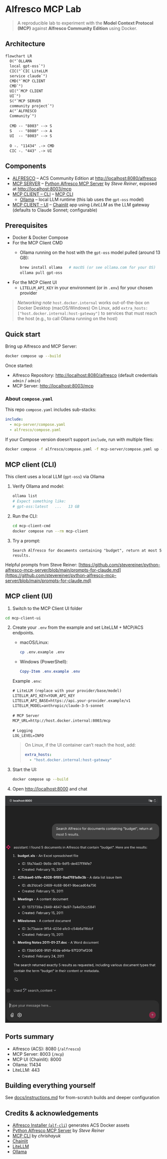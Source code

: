 # Alfresco MCP Lab

> A reproducible lab to experiment with the **Model Context Protocol (MCP)** against **Alfresco Community Edition** using Docker.

## Architecture

```mermaid                                                                                                          
flowchart LR
  O("`OLLAMA
  local gpt-oss`")
  CIC("`CIC LiteLLM
  service claude`")
  CMD("`MCP CLIENT 
  CMD`")
  UI("`MCP CLIENT 
  UI`")
  S("`MCP SERVER
  community project`")
  A("`ALFRESCO
  Community`")

  CMD -- "8003" --> S
  S   -- "8080" --> A
  UI  -- "8003" --> S

  O -. "11434" .-> CMD
  CIC -. "443" .-> UI                                                                                                                 
```

## Components

* [ALFRESCO](alfresco) – ACS Community Edition at [http://localhost:8080/alfresco](http://localhost:8080/alfresco)
* [MCP SERVER](mcp-server) – [Python Alfresco MCP Server](https://github.com/stevereiner/python-alfresco-mcp-server) by *Steve Reiner*, exposed at [http://localhost:8003/mcp](http://localhost:8003/mcp)
* [MCP CLIENT – CLI](mcp-client-cmd) – [MCP CLI](https://github.com/chrishayuk/mcp-cli)
  * [Ollama](https://ollama.com/) – local LLM runtime (this lab uses the `gpt-oss` model)
* [MCP CLIENT – UI](mcp-client-ui) – [Chainlit](https://chainlit.io) app using *LiteLLM* as the LLM gateway (defaults to Claude Sonnet; configurable)

## Prerequisites

* Docker & Docker Compose
* For the MCP Client CMD
  * Ollama running on the host with the `gpt-oss` model pulled (around 13 GB):

    ```bash
    brew install ollama   # macOS (or see ollama.com for your OS)
    ollama pull gpt-oss
    ```
* For the MCP Client UI
  * `LITELLM_API_KEY` in your environment (or in `.env`) for your chosen provider

> *Networking note*
> `host.docker.internal` works out-of-the-box on Docker Desktop (macOS/Windows)
> On Linux, add `extra_hosts: ["host.docker.internal:host-gateway"]` to services that must reach the host (e.g., to call Ollama running on the host)

## Quick start

Bring up Alfresco and MCP Server:

```bash
docker compose up --build
```

Once started:

* Alfresco Repository: [http://localhost:8080/alfresco](http://localhost:8080/alfresco)
  (default credentials `admin` / `admin`)
* MCP Server: [http://localhost:8003/mcp](http://localhost:8003/mcp)

### About `compose.yaml`

This repo `compose.yaml` includes sub-stacks:

```yaml
include:
  - mcp-server/compose.yaml
  - alfresco/compose.yaml
```

If your Compose version doesn’t support `include`, run with multiple files:

```bash
docker compose -f alfresco/compose.yaml -f mcp-server/compose.yaml up --build
```

## MCP client (CLI)

This client uses a local LLM (`gpt-oss`) via Ollama

1. Verify Ollama and model:

   ```bash
   ollama list
   # Expect something like:
   # gpt-oss:latest   ...   13 GB
   ```

2. Run the CLI:

   ```bash
   cd mcp-client-cmd
   docker compose run --rm mcp-client
   ```

3. Try a prompt:

   ```
   Search Alfresco for documents containing "budget", return at most 5 results.
   ```

Helpful prompts from Steve Reiner:
[https://github.com/stevereiner/python-alfresco-mcp-server/blob/main/prompts-for-claude.md](https://github.com/stevereiner/python-alfresco-mcp-server/blob/main/prompts-for-claude.md)

## MCP client (UI)

1. Switch to the MCP Client UI folder

```bash
cd mcp-client-ui
```

2. Create your `.env` from the example and set LiteLLM + MCP/ACS endpoints.

   * macOS/Linux:

     ```bash
     cp .env.example .env
     ```
   * Windows (PowerShell):

     ```powershell
     Copy-Item .env.example .env
     ```

   Example `.env`:

   ```dotenv
   # LiteLLM (replace with your provider/base/model)
   LITELLM_API_KEY=YOUR_API_KEY
   LITELLM_API_BASE=https://api.your-provider.example/v1
   LITELLM_MODEL=anthropic/claude-3-5-sonnet

   # MCP Server
   MCP_URL=http://host.docker.internal:8003/mcp

   # Logging
   LOG_LEVEL=INFO
   ```

   > On Linux, if the UI container can’t reach the host, add:
   >
   > ```yaml
   > extra_hosts:
   >   - "host.docker.internal:host-gateway"
   > ```

3. Start the UI:

   ```bash
   docker compose up --build
   ```

4. Open [http://localhost:8000](http://localhost:8000) and chat

![MCP UI Sample Prompt](docs/mcp-ui-sample.png)

## Ports summary

* Alfresco (ACS): 8080 (`/alfresco`)
* MCP Server: 8003 (`/mcp`)
* MCP UI (Chainlit): 8000
* Ollama: 11434
* LiteLLM: 443

## Building everything yourself

See [docs/instructions.md](docs/instructions.md) for from-scratch builds and deeper configuration

## Credits & acknowledgements

* [Alfresco Installer (`alf-cli`)](https://github.com/aborroy/alf-cli) generates ACS Docker assets
* [Python Alfresco MCP Server](https://github.com/stevereiner/python-alfresco-mcp-server) by *Steve Reiner*
* [MCP CLI](https://github.com/chrishayuk/mcp-cli) by *chrishayuk*
* [Chainlit](https://chainlit.io)
* [LiteLLM](https://www.litellm.ai)
* [Ollama](https://ollama.com/)
